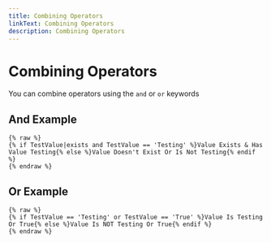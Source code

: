 ```yaml
---
title: Combining Operators
linkText: Combining Operators
description: Combining Operators
---
```


# Combining Operators

You can combine operators using the `and` or `or` keywords

## And Example

```text
{% raw %}
{% if TestValue|exists and TestValue == 'Testing' %}Value Exists & Has Value Testing{% else %}Value Doesn't Exist Or Is Not Testing{% endif %}
{% endraw %}
```

## Or Example

```text
{% raw %}
{% if TestValue == 'Testing' or TestValue == 'True' %}Value Is Testing Or True{% else %}Value Is NOT Testing Or True{% endif %}
{% endraw %}
```
